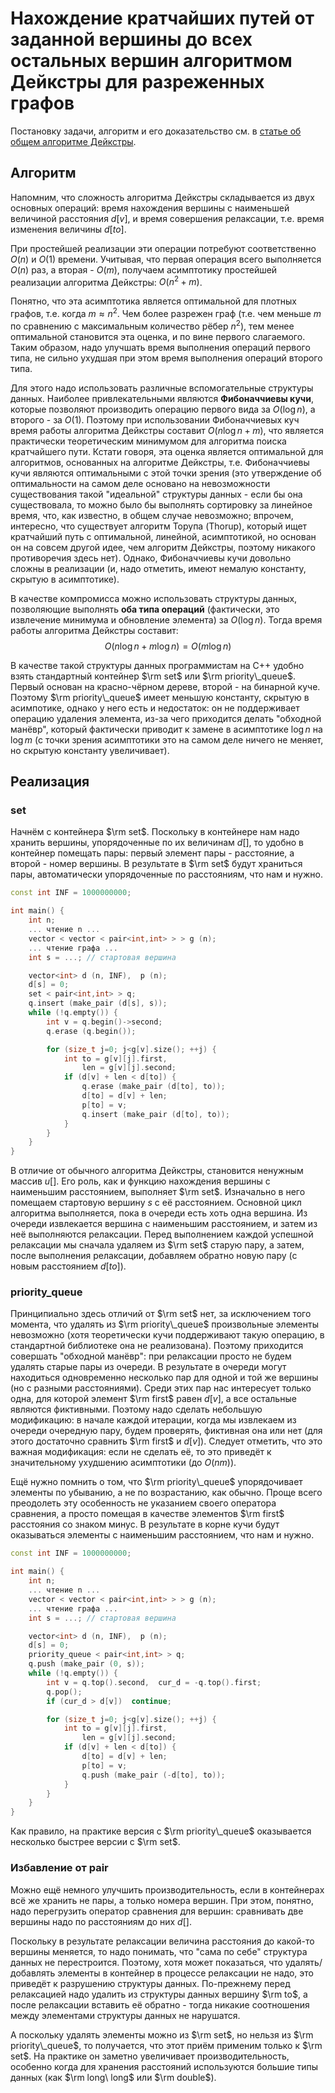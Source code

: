 # Нахождение кратчайших путей от заданной вершины до всех остальных вершин алгоритмом Дейкстры для разреженных графов

Постановку задачи, алгоритм и его доказательство см. в [статье об общем алгоритме Дейкстры](dijkstra).

## Алгоритм

Напомним, что сложность алгоритма Дейкстры складывается из двух основных операций: время нахождения вершины с наименьшей величиной расстояния $d[v]$, и время совершения релаксации, т.е. время изменения величины $d[to]$.

При простейшей реализации эти операции потребуют соответственно $O(n)$ и $O(1)$ времени. Учитывая, что первая операция всего выполняется $O(n)$ раз, а вторая - $O(m)$, получаем асимптотику простейшей реализации алгоритма Дейкстры: $O(n^2+m)$.

Понятно, что эта асимптотика является оптимальной для плотных графов, т.е. когда $m \approx n^2$. Чем более разрежен граф (т.е. чем меньше $m$ по сравнению с максимальным количество рёбер $n^2$), тем менее оптимальной становится эта оценка, и по вине первого слагаемого. Таким образом, надо улучшать время выполнения операций первого типа, не сильно ухудшая при этом время выполнения операций второго типа.

Для этого надо использовать различные вспомогательные структуры данных. Наиболее привлекательными являются **Фибоначчиевы кучи**, которые позволяют производить операцию первого вида за $O(\log n)$, а второго - за $O(1)$. Поэтому при использовании Фибоначчиевых куч время работы алгоритма Дейкстры составит $O(n \log n + m)$, что является практически теоретическим минимумом для алгоритма поиска кратчайшего пути. Кстати говоря, эта оценка является оптимальной для алгоритмов, основанных на алгоритме Дейкстры, т.е. Фибоначчиевы кучи являются оптимальными с этой точки зрения (это утверждение об оптимальности на самом деле основано на невозможности существования такой "идеальной" структуры данных - если бы она существовала, то можно было бы выполнять сортировку за линейное время, что, как известно, в общем случае невозможно; впрочем, интересно, что существует алгоритм Торупа (Thorup), который ищет кратчайший путь с оптимальной, линейной, асимптотикой, но основан он на совсем другой идее, чем алгоритм Дейкстры, поэтому никакого противоречия здесь нет). Однако, Фибоначчиевы кучи довольно сложны в реализации (и, надо отметить, имеют немалую константу, скрытую в асимптотике).

В качестве компромисса можно использовать структуры данных, позволяющие выполнять **оба типа операций** (фактически, это извлечение минимума и обновление элемента) за $O(\log n)$. Тогда время работы алгоритма Дейкстры составит:
$$ O(n \log n + m \log n) = O (m \log n) $$

В качестве такой структуры данных программистам на C++ удобно взять стандартный контейнер $\rm set$ или $\rm priority\_queue$. Первый основан на красно-чёрном дереве, второй - на бинарной куче. Поэтому $\rm priority\_queue$ имеет меньшую константу, скрытую в асимпотике, однако у него есть и недостаток: он не поддерживает операцию удаления элемента, из-за чего приходится делать "обходной манёвр", который фактически приводит к замене в асимптотике $\log n$ на $\log m$ (с точки зрения асимптотики это на самом деле ничего не меняет, но скрытую константу увеличивает).

## Реализация

### set

Начнём с контейнера $\rm set$. Поскольку в контейнере нам надо хранить вершины, упорядоченные по их величинам $d[]$, то удобно в контейнер помещать пары: первый элемент пары - расстояние, а второй - номер вершины. В результате в $\rm set$ будут храниться пары, автоматически упорядоченные по расстояниям, что нам и нужно.

<!--- TODO: specify code snippet id -->
``` cpp
const int INF = 1000000000;

int main() {
    int n;
    ... чтение n ...
    vector < vector < pair<int,int> > > g (n);
    ... чтение графа ...
    int s = ...; // стартовая вершина

    vector<int> d (n, INF),  p (n);
    d[s] = 0;
    set < pair<int,int> > q;
    q.insert (make_pair (d[s], s));
    while (!q.empty()) {
        int v = q.begin()->second;
        q.erase (q.begin());

        for (size_t j=0; j<g[v].size(); ++j) {
            int to = g[v][j].first,
                len = g[v][j].second;
            if (d[v] + len < d[to]) {
                q.erase (make_pair (d[to], to));
                d[to] = d[v] + len;
                p[to] = v;
                q.insert (make_pair (d[to], to));
            }
        }
    }
}
```

В отличие от обычного алгоритма Дейкстры, становится ненужным массив $u[]$. Его роль, как и функцию нахождения вершины с наименьшим расстоянием, выполняет $\rm set$. Изначально в него помещаем стартовую вершину $s$ с её расстоянием. Основной цикл алгоритма выполняется, пока в очереди есть хоть одна вершина. Из очереди извлекается вершина с наименьшим расстоянием, и затем из неё выполняются релаксации. Перед выполнением каждой успешной релаксации мы сначала удаляем из $\rm set$ старую пару, а затем, после выполнения релаксации, добавляем обратно новую пару (с новым расстоянием $d[to]$).

### priority_queue

Принципиально здесь отличий от $\rm set$ нет, за исключением того момента, что удалять из $\rm priority\_queue$ произвольные элементы невозможно (хотя теоретически кучи поддерживают такую операцию, в стандартной библиотеке она не реализована). Поэтому приходится совершать "обходной манёвр": при релаксации просто не будем удалять старые пары из очереди. В результате в очереди могут находиться одновременно несколько пар для одной и той же вершины (но с разными расстояниями). Среди этих пар нас интересует только одна, для которой элемент $\rm first$ равен $d[v]$, а все остальные являются фиктивными. Поэтому надо сделать небольшую модификацию: в начале каждой итерации, когда мы извлекаем из очереди очередную пару, будем проверять, фиктивная она или нет (для этого достаточно сравнить $\rm first$ и $d[v]$). Следует отметить, что это важная модификация: если не сделать её, то это приведёт к значительному ухудшению асимптотики (до $O(nm)$).

Ещё нужно помнить о том, что $\rm priority\_queue$ упорядочивает элементы по убыванию, а не по возрастанию, как обычно. Проще всего преодолеть эту особенность не указанием своего оператора сравнения, а просто помещая в качестве элементов $\rm first$ расстояния со знаком минус. В результате в корне кучи будут оказываться элементы с наименьшим расстоянием, что нам и нужно.

<!--- TODO: specify code snippet id -->
``` cpp
const int INF = 1000000000;

int main() {
    int n;
    ... чтение n ...
    vector < vector < pair<int,int> > > g (n);
    ... чтение графа ...
    int s = ...; // стартовая вершина

    vector<int> d (n, INF),  p (n);
    d[s] = 0;
    priority_queue < pair<int,int> > q;
    q.push (make_pair (0, s));
    while (!q.empty()) {
        int v = q.top().second,  cur_d = -q.top().first;
        q.pop();
        if (cur_d > d[v])  continue;

        for (size_t j=0; j<g[v].size(); ++j) {
            int to = g[v][j].first,
                len = g[v][j].second;
            if (d[v] + len < d[to]) {
                d[to] = d[v] + len;
                p[to] = v;
                q.push (make_pair (-d[to], to));
            }
        }
    }
}
```

Как правило, на практике версия с $\rm priority\_queue$ оказывается несколько быстрее версии с $\rm set$.

### Избавление от pair

Можно ещё немного улучшить производительность, если в контейнерах всё же хранить не пары, а только номера вершин. При этом, понятно, надо перегрузить оператор сравнения для вершин: сравнивать две вершины надо по расстояниям до них $d[]$.

Поскольку в результате релаксации величина расстояния до какой-то вершины меняется, то надо понимать, что "сама по себе" структура данных не перестроится. Поэтому, хотя может показаться, что удалять/добавлять элементы в контейнер в процессе релаксации не надо, это приведёт к разрушению структуры данных. По-прежнему перед релаксацией надо удалить из структуры данных вершину $\rm to$, а после релаксации вставить её обратно - тогда никакие соотношения между элементами структуры данных не нарушатся.

А поскольку удалять элементы можно из $\rm set$, но нельзя из $\rm priority\_queue$, то получается, что этот приём применим только к $\rm set$. На практике он заметно увеличивает производительность, особенно когда для хранения расстояний используются большие типы данных (как $\rm long\ long$ или $\rm double$).
